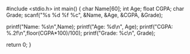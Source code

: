 #include <stdio.h>
int main()
{
  char Name[60];
    int Age; 
    float CGPA;
    char Grade;
scanf("%s %d %f %c", &Name, &Age, &CGPA, &Grade);

printf("Name: %s\n",Name);
printf("Age: %d\n", Age);
printf("CGPA: %.2f\n",floor(CGPA*100)/100);
printf("Grade: %c\n", Grade);
         
 return 0;
}
